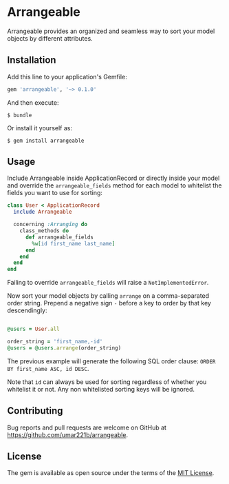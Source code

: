# Arrangeable

Arrangeable provides an organized and seamless way to sort your model objects by different attributes.

## Installation

Add this line to your application's Gemfile:

```ruby
gem 'arrangeable', '~> 0.1.0'
```

And then execute:

    $ bundle

Or install it yourself as:

    $ gem install arrangeable

## Usage

Include Arrangeable inside ApplicationRecord or directly inside your model and override the `arrangeable_fields` method for each model to whitelist the fields you want to use for sorting:

```ruby
class User < ApplicationRecord
  include Arrangeable

  concerning :Arranging do
    class_methods do
      def arrangeable_fields
        %w[id first_name last_name]
      end
    end
  end
end
```

Failing to override `arrangeable_fields` will raise a `NotImplementedError`.

Now sort your model objects by calling `arrange` on a comma-separated order string. Prepend a negative sign `-` before a key to order by that key descendingly:

```ruby

@users = User.all

order_string = 'first_name,-id'
@users = @users.arrange(order_string)
```

The previous example will generate the following SQL order clause: `ORDER BY first_name ASC, id DESC`.

Note that `id` can always be used for sorting regardless of whether you whitelist it or not. Any non whitelisted sorting keys will be ignored.

## Contributing

Bug reports and pull requests are welcome on GitHub at https://github.com/umar221b/arrangeable.

## License

The gem is available as open source under the terms of the [MIT License](https://opensource.org/licenses/MIT).

